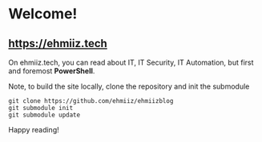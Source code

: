 # Welcome!

## https://ehmiiz.tech

On ehmiiz.tech, you can read about IT, IT Security, IT Automation, but first and foremost **PowerShell**.



Note, to build the site locally, clone the repository and init the submodule
```git
git clone https://github.com/ehmiiz/ehmiizblog
git submodule init
git submodule update
```

Happy reading!